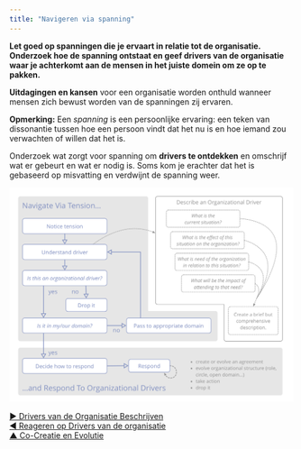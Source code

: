 ```yaml
---
title: "Navigeren via spanning"
---
```



**Let goed op spanningen die je ervaart in relatie tot de organisatie. Onderzoek hoe de spanning ontstaat en geef drivers van de organisatie waar je achterkomt aan de mensen in het juiste domein om ze op te pakken.**

**Uitdagingen en kansen** voor een organisatie worden onthuld wanneer mensen zich bewust worden van de spanningen zij ervaren.

**Opmerking:** Een *spanning* is een persoonlijke ervaring: een teken van dissonantie tussen hoe een persoon vindt dat het nu is en hoe iemand zou verwachten of willen dat het is.

Onderzoek wat zorgt voor spanning om **drivers te ontdekken** en omschrijf wat er gebeurt en wat er nodig is. Soms kom je erachter dat het is gebaseerd op misvatting en verdwijnt de spanning weer.

![Navigeren via spanning, Drivers van de organisatie beschrijven, Reageren op drivers van de organisatie](img/process/navigate-describe-respond.png)

[&#9654; Drivers van de Organisatie Beschrijven](describe-organizational-drivers.html)<br/>[&#9664; Reageren op Drivers van de organisatie](respond-to-organizational-drivers.html)<br/>[&#9650; Co-Creatie en Evolutie](co-creation-and-evolution.html)

